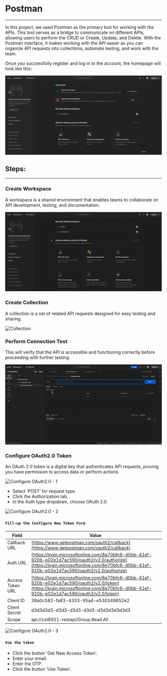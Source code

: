 # Postman
---
In this project, we used Postman as the primary tool for working with the APIs. This tool serves as a bridge to communicate on different APIs, allowing users to perform the CRUD or Create, Update, and Delete. With the Postman interface, it makes working with the API easier as you can organize API requests into collections, automate testing, and work with the team.

Once you successfully register and log in to the account, the homepage will look like this:

![Homepage](images/1-homepage.png)

## Steps:
---

### **Create Workspace**
A workspace is a shared environment that enables teams to collaborate on API development, testing, and documentation.

![Workspace](images/workspace.gif)

### **Create Collection**
A collection is a set of related API requests designed for easy testing and sharing.

![Collection](images/collection.gif)

### **Perform Connection Test**
This will verify that the API is accessible and functioning correctly before proceeding with further testing.

![Connection Testing](images/Connection-Test.gif)

### **Configure OAuth2.0 Token**
An OAuth 2.0 token is a digital key that authenticates API requests, proving you have permission to access data or perform actions.

![Configure OAuth2.0 - 1](images/auth1.gif)

- Select ‘POST’ for request type.
- Click the Authorization tab.
- In the Auth type dropdown, choose OAuth 2.0.

![Configure OAuth2.0 - 2](images/auth2.gif)

#### `Fill-up the Configure New Token Form`

| **Field**           | **Value**                                                                                           |
|---------------------|-----------------------------------------------------------------------------------------------------|
| Callback URL        | [https://www.getpostman.com/oauth2/callback](https://www.getpostman.com/oauth2/callback)             |
| Auth URL            | [https://login.microsoftonline.com/8e70bfc6-d0bb-41ef-920b-e02e1d7ac590/oauth2/v2.0/authorize](https://login.microsoftonline.com/8e70bfc6-d0bb-41ef-920b-e02e1d7ac590/oauth2/v2.0/authorize) |
| Access Token URL    | [https://login.microsoftonline.com/8e70bfc6-d0bb-41ef-920b-e02e1d7ac590/oauth2/v2.0/token](https://login.microsoftonline.com/8e70bfc6-d0bb-41ef-920b-e02e1d7ac590/oauth2/v2.0/token) |
| Client ID           | 38a0c582-fa83-4333-95a4-e530349652e2                                                                |
| Client Secret       | d3d3d3d3-d3d3-d3d3-d3d3-d3d3d3d3d3d3                                                           |
| Scope               | api://cst8911-restapi/Group.Read.All                                                                |

![Configure OAuth2.0 - 3](images/auth3.gif)

#### `Use the token`
- Click the button 'Get New Access Token'.
- Enter your email.
- Enter the OTP.
- Click the button 'Use Token'.

